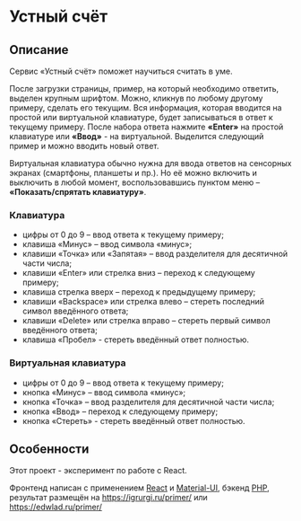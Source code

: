 # Устный счёт

## Описание

Сервис «Устный счёт» поможет научиться считать в уме.

После загрузки страницы, пример, на который необходимо ответить, выделен крупным шрифтом. Можно, кликнув по любому другому примеру, сделать его текущим. Вся информация, которая вводится на простой или виртуальной клавиатуре, будет записываться в ответ к текущему примеру. После набора ответа нажмите **«Enter»** на простой клавиатуре или **«Ввод»** - на виртуальной. Выделится следующий пример и можно вводить новый ответ.

Виртуальная клавиатура обычно нужна для ввода ответов на сенсорных экранах (смартфоны, планшеты и пр.). Но её можно включить и выключить в любой момент, воспользовавшись пунктом меню – **«Показать/спрятать клавиатуру»**.

### Клавиатура

- цифры от 0 до 9 – ввод ответа к текущему примеру;
- клавиша «Минус» – ввод символа «минус»;
- клавиши «Точка» или «Запятая» – ввод разделителя для десятичной части числа;
- клавиши «Enter» или стрелка вниз – переход к следующему примеру;
- клавиша стрелка вверх – переход к предыдущему примеру;
- клавиши «Backspace» или стрелка влево – стереть последний символ введённого ответа;
- клавиши «Delete» или стрелка вправо – стереть первый символ введённого ответа;
- клавиша «Пробел» - стереть введённый ответ полностью.

### Виртуальная клавиатура

- цифры от 0 до 9 – ввод ответа к текущему примеру;
- кнопка «Минус» – ввод символа «минус»;
- кнопка «Точка»  – ввод разделителя для десятичной части числа;
- кнопка «Ввод» – переход к следующему примеру;
- кнопка «Стереть» - стереть введённый ответ полностью.

## Особенности

Этот проект - эксперимент по работе с React.

Фронтенд написан с применением [React](https://reactjs.org/) и [Material-UI](https://material-ui.com/), бэкенд [PHP](https://www.php.net/), результат размещён на <https://igrurgi.ru/primer/> или <https://edwlad.ru/primer/>
